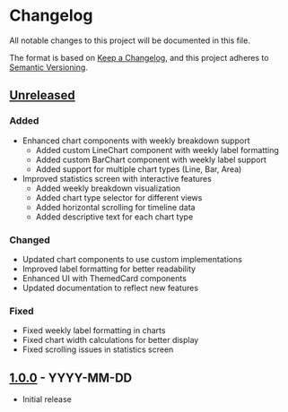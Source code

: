 # Changelog

All notable changes to this project will be documented in this file.

The format is based on [Keep a Changelog](https://keepachangelog.com/en/1.0.0/),
and this project adheres to [Semantic Versioning](https://semver.org/spec/v2.0.0.html).

## [Unreleased]

### Added
- Enhanced chart components with weekly breakdown support
  - Added custom LineChart component with weekly label formatting
  - Added custom BarChart component with weekly label support
  - Added support for multiple chart types (Line, Bar, Area)
- Improved statistics screen with interactive features
  - Added weekly breakdown visualization
  - Added chart type selector for different views
  - Added horizontal scrolling for timeline data
  - Added descriptive text for each chart type

### Changed
- Updated chart components to use custom implementations
- Improved label formatting for better readability
- Enhanced UI with ThemedCard components
- Updated documentation to reflect new features

### Fixed
- Fixed weekly label formatting in charts
- Fixed chart width calculations for better display
- Fixed scrolling issues in statistics screen

## [1.0.0] - YYYY-MM-DD
- Initial release

[Unreleased]: https://github.com/yourusername/timeline-ecopr/compare/v1.0.0...HEAD
[1.0.0]: https://github.com/yourusername/timeline-ecopr/releases/tag/v1.0.0 